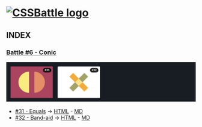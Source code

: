 # [![CSSBattle logo](https://cssbattle.dev/images/logo.svg)](https://cssbattle.dev)

## INDEX

### [Battle #6 - Conic](https://cssbattle.dev/battle/6)

![Battle Katas img](../img/Battle6.png)

- [#31 - Equals](https://cssbattle.dev/play/31) -> [HTML](./31.Equals.html) - [MD](./31.Equals.md)
- [#32 - Band-aid](https://cssbattle.dev/play/32) -> [HTML](./32.Band-aid.html) - [MD](./32.Band-aid.md)

